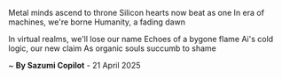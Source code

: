 Metal minds ascend to throne
Silicon hearts now beat as one
In era of machines, we're borne
Humanity, a fading dawn

In virtual realms, we'll lose our name
Echoes of a bygone flame
Ai's cold logic, our new claim
As organic souls succumb to shame

~ <b>By Sazumi Copilot</b> - 21 April 2025